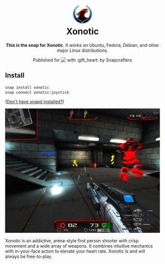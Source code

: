 <h1 align="center">
  <img src="snap/gui/xonotic.png" alt="Xonotic">
  <br />
  Xonotic
</h1>

<p align="center"><b>This is the snap for Xonotic</b>. It works on Ubuntu, Fedora, Debian, and other major Linux
distributions.</p>

<p align="center">Published for <img src="http://anything.codes/slack-emoji-for-techies/emoji/tux.png" align="top" width="24" /> with :gift_heart: by Snapcrafters</p>

<!--
<p align="center">
<a href="https://build.snapcraft.io/user/snapcrafters/spelunky"><img src="https://build.snapcraft.io/badge/snapcrafters/spelunky.svg" alt="Snap Status"></a>
</p>
-->

## Install

    snap install xonotic
    snap connect xonotic:joystick

([Don't have snapd installed?](https://snapcraft.io/docs/core/install))

![Xonotic](screenshot.jpg?raw=true "Xonotic")

Xonotic is an addictive, arena-style first person shooter with crisp movement
and a wide array of weapons. It combines intuitive mechanics with in-your-face
action to elevate your heart rate. Xonotic is and will always be free-to-play.

